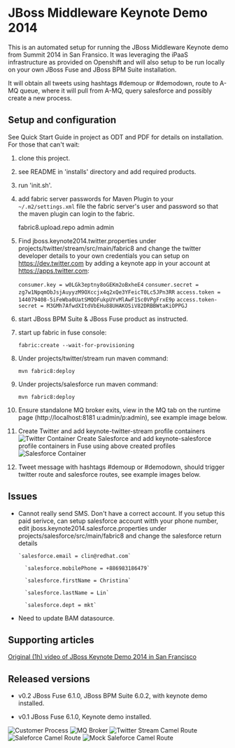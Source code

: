 JBoss Middleware Keynote Demo 2014
==================================

This is an automated setup for running the JBoss Middleware Keynote demo from Summit 2014 in San Fransico. It was leveraging the
iPaaS infrastructure as provided on Openshift and will also setup to be run locally on your own JBoss Fuse and JBoss BPM Suite installation.

It will obtain all tweets using hashtags #demoup or #demodown, route to A-MQ queue, where it will pull from A-MQ, query salesforce and possibly create a new process.


Setup and configuration
-----------------------
See Quick Start Guide in project as ODT and PDF for details on installation. For those that can't wait:

1. clone this project.

2. see README in 'installs' directory and add required products.

3. run 'init.sh'. 


4. add fabric server passwords for Maven Plugin to your `~/.m2/settings.xml` file the fabric server's user and password so that the maven plugin can login to the fabric.

    <server>
      <id>fabric8.upload.repo</id>
      <username>admin</username>
      <password>admin</password>
    </server>

5. Find jboss.keynote2014.twitter.properties under projects/twitter/stream/src/main/fabric8 and change the twitter developer details to your own credentials you can setup on https://dev.twitter.com by adding a keynote app in your account at https://apps.twitter.com:
	  
	  `consumer.key = w0LGk3eptny8oGEKm2oBxheE4`
	  `consumer.secret = zg7w1NpqmObJsjAuyyzM9OXccjx4q2xQe3YFeicT0Lc5JPn3RR`
	  `access.token = 144079408-5iFeWba0UatSMQOFukpUYvMlAwF1Sc0VPgFrxE9p`
	  `access.token-secret = M3GMh7AfwdXItdVbEHu88UHAKOSiV82DRBBWtaKiOPPGJ`   

6. start JBoss BPM Suite & JBoss Fuse product as instructed.

7. start up fabric in fuse console: 

     `fabric:create --wait-for-provisioning`

8. Under projects/twitter/stream run maven command:

     `mvn fabric8:deploy`

9. Under projects/salesforce run maven command:

     `mvn fabric8:deploy`

10. Ensure standalone MQ broker exits, view in the MQ tab on the runtime page (http://localhost:8181 u:admin/p:admin), see example image below. 

11. Create Twitter and add  keynote-twitter-stream profile containers
	 ![Twitter Container](https://github.com/eschabell/jboss-keynote-demo-2014/blob/christina/docs/demo-images/twitterCon.png?raw=true)
	 Create Salesforce and add keynote-salesforce profile containers in Fuse using above created profiles
	 ![Salesforce Container](https://github.com/eschabell/jboss-keynote-demo-2014/blob/christina/docs/demo-images/salesforceCon.png?raw=true)

11. Tweet message with hashtags #demoup or #demodown, should trigger twitter route and salesforce routes, see example images below.


Issues
------
- Cannot really send SMS. Don't have a correct account. If you setup this paid serivce, can setup salesforce account witth your
	phone number, edit jboss.keynote2014.salesforce.properties under projects/salesforce/src/main/fabric8 and change the salesforce return details
	  
	  `salesforce.email = clin@redhat.com`
	  
		`salesforce.mobilePhone = +886983186479`
		
		`salesforce.firstName = Christina`
		
		`salesforce.lastName = Lin`
		
		`salesforce.dept = mkt`

- Need to update BAM datasource. 



Supporting articles
-------------------
[Original (1h) video of JBoss Keynote Demo 2014 in San Francisco](http://youtu.be/XPK2RTqlBxk)


Released versions
-----------------
- v0.2 JBoss Fuse 6.1.0, JBoss BPM Suite 6.0.2, with keynote demo installed.

- v0.1 JBoss Fuse 6.1.0, Keynote demo installed.


![Customer Process](https://raw.githubusercontent.com/eschabell/jboss-keynote-demo-2014/christina/docs/demo-images/customer-process.png?raw=true)
![MQ Broker](https://github.com/eschabell/jboss-keynote-demo-2014/blob/master/docs/demo-images/fuse-runtime-broker.png?raw=true)
![Twitter Stream Camel Route](https://github.com/eschabell/jboss-keynote-demo-2014/blob/christina/docs/demo-images/fuse-twitterstream-camel-route.png?raw=true)
![Saleforce Camel Route](https://github.com/eschabell/jboss-keynote-demo-2014/blob/christina/docs/demo-images/fuse-salesforce-camel-route.png?raw=true)
![Mock Saleforce Camel Route](https://github.com/eschabell/jboss-keynote-demo-2014/blob/christina/docs/demo-images/mocksalesforce-camel-route.png?raw=true)


